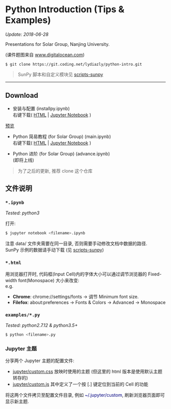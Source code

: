 # Python Introduction (Tips & Examples)

*Update: 2018-06-28*

Presentations for Solar Group, Nanjing University.

(课件题图来自 www.digitalocean.com)

    $ git clone https://git.coding.net/lydiazly/python-intro.git

> SunPy 脚本和自定义模块见 [scripts-sunpy](https://coding.net/u/lydiazly/p/scripts-sunpy)

---

## Download

* 安装与配置 (installpy.ipynb)<br>
右键下载(
[HTML](https://coding.net/u/lydiazly/p/python-intro/git/raw/master/installpy.html)
|
[Jupyter Notebook](https://coding.net/u/lydiazly/p/python-intro/git/raw/master/installpy.ipynb)
)&ensp;
<a href="http://htmlpreview.github.io/?https://coding.net/u/lydiazly/p/python-intro/git/raw/master/installpy.html" target="_blank">
预览
</a>

* Python 简易教程 (for Solar Group) (main.ipynb)<br>
右键下载(
[HTML](https://coding.net/u/lydiazly/p/python-intro/git/raw/master/main.html)
|
[Jupyter Notebook](https://coding.net/u/lydiazly/p/python-intro/git/raw/master/main.ipynb)
)

* Python 进阶 (for Solar Group) (advance.ipynb)<br>
(即将上线)

> 为了之后的更新, 推荐 clone 这个仓库

## 文件说明

### `*.ipynb`

*Tested: python3*

打开:

```sh
$ jupyter notebook <filename>.ipynb
```
注意 data/ 文件夹需要在同一目录, 否则需要手动修改文档中数据的路径.<br>
SunPy 示例的数据请手动下载 (见 [scripts-sunpy](https://coding.net/u/lydiazly/p/scripts-sunpy))

### `*.html`
用浏览器打开时, 代码框(Input Cell)内的字体大小可以通过调节浏览器的 Fixed-width font(Monospace) 大小来改变:<br>
e.g.<br>
* **Chrome**: chrome://settings/fonts -> 调节 Minimum font size.<br>
* **Filefox**: about:preferences -> Fonts & Colors -> Advanced -> Monospace

### `examples/*.py`

*Tested: python2.7.12 & python3.5+*

```sh
$ python <filename>.py
```

### Jupyter 主题

分享两个 Jupyter 主题的配置文件:

* [jupyter/custom.css](https://coding.net/u/lydiazly/p/python-intro/git/raw/master/jupyter/custom.css)
放映时使用的主题 (但这里的 html 版本是使用默认主题转存的)<br>
* [jupyter/custom.js](https://coding.net/u/lydiazly/p/python-intro/git/raw/master/jupyter/custom.js) 其中定义了一个按 [.] 键定位到当前的 Cell 的功能

将这两个文件拷贝至配置文件目录, 例如 <font color=navy>~/.jupyter/custom</font>, 刷新浏览器页面即可显示新主题.
